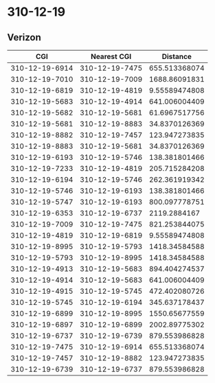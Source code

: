 # 310-12-19
## Verizon


| CGI | Nearest CGI | Distance |
|-----|-------------|----------|
| 310-12-19-6914 | 310-12-19-7475 | 655.513368074 |
| 310-12-19-7010 | 310-12-19-7009 | 1688.86091831 |
| 310-12-19-6819 | 310-12-19-4819 | 9.55589474808 |
| 310-12-19-5683 | 310-12-19-4914 | 641.006004409 |
| 310-12-19-5682 | 310-12-19-5681 | 61.6967517756 |
| 310-12-19-5681 | 310-12-19-8883 | 34.8370126369 |
| 310-12-19-8882 | 310-12-19-7457 | 123.947273835 |
| 310-12-19-8883 | 310-12-19-5681 | 34.8370126369 |
| 310-12-19-6193 | 310-12-19-5746 | 138.381801466 |
| 310-12-19-7233 | 310-12-19-4819 | 205.715284208 |
| 310-12-19-6194 | 310-12-19-5746 | 262.361919342 |
| 310-12-19-5746 | 310-12-19-6193 | 138.381801466 |
| 310-12-19-5747 | 310-12-19-6193 | 800.097778751 |
| 310-12-19-6353 | 310-12-19-6737 | 2119.2884167 |
| 310-12-19-7009 | 310-12-19-7475 | 821.253844075 |
| 310-12-19-4819 | 310-12-19-6819 | 9.55589474808 |
| 310-12-19-8995 | 310-12-19-5793 | 1418.34584588 |
| 310-12-19-5793 | 310-12-19-8995 | 1418.34584588 |
| 310-12-19-4913 | 310-12-19-5683 | 894.404274537 |
| 310-12-19-4914 | 310-12-19-5683 | 641.006004409 |
| 310-12-19-4915 | 310-12-19-5745 | 472.402080726 |
| 310-12-19-5745 | 310-12-19-6194 | 345.637178437 |
| 310-12-19-6899 | 310-12-19-8995 | 1550.65677559 |
| 310-12-19-6897 | 310-12-19-6899 | 2002.89775302 |
| 310-12-19-6737 | 310-12-19-6739 | 879.553986828 |
| 310-12-19-7475 | 310-12-19-6914 | 655.513368074 |
| 310-12-19-7457 | 310-12-19-8882 | 123.947273835 |
| 310-12-19-6739 | 310-12-19-6737 | 879.553986828 |
